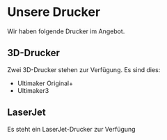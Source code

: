 # Unsere Drucker
Wir haben folgende Drucker im Angebot.

## 3D-Drucker
Zwei 3D-Drucker stehen zur Verfügung. Es sind dies:
* Ultimaker Original+
* Ultimaker3

## LaserJet
Es steht ein LaserJet-Drucker zur Verfügung
